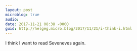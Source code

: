 ```yaml
---
layout: post
microblog: true
audio: 
date: 2017-11-21 08:38 -0000
guid: http://helgeg.micro.blog/2017/11/21/i-think-i.html
---
```

I think I want to read Seveneves again.
